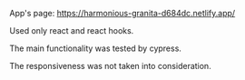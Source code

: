App's page: https://harmonious-granita-d684dc.netlify.app/

Used only react and react hooks.

The main functionality was tested by cypress.

The responsiveness was not taken into consideration.
